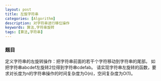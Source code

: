 ```yaml
---
layout: post
title: 左旋字符串
categories: [Algorithm]
description: 对字符串进行移位操作
keywords: 算法,字符串旋转
tags: [算法,字符串]
---
```


### 题目
定义字符串的左旋转操作：把字符串前面的若干个字符移动到字符串的尾部。 如把字符串abcdef左旋转2位得到字符串cdefab。 请实现字符串左旋转的函数，要求对长度为n的字符串操作的时间复杂度为O(n)，空间复杂度为O(1)。

